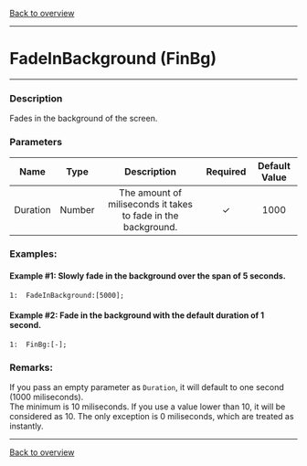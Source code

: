 [Back to overview](index.md)

---
# FadeInBackground (FinBg)
---
### Description
Fades in the background of the screen.

### Parameters

|Name|Type|Description|Required|Default Value|
|:---:|:---:|:---:|:---:|:---:|
|Duration|Number|The amount of miliseconds it takes to fade in the background.|✓|1000|

### Examples:
#### Example #1: Slowly fade in the background over the span of 5 seconds.
```
1:  FadeInBackground:[5000];
```

#### Example #2: Fade in the background with the default duration of 1 second.
```
1:  FinBg:[-];
```

### Remarks:
If you pass an empty parameter as `Duration`, it will default to one second (1000 miliseconds).  
The minimum is 10 miliseconds. If you use a value lower than 10, it will be considered as 10. The only exception is 0 miliseconds, which are treated as instantly.

---
[Back to overview](index.md)